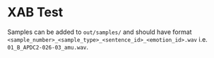 # XAB Test

Samples can be added to `out/samples/` and should have format `<sample_number>_<sample_type>_<sentence_id>_<emotion_id>.wav` i.e. `01_B_APDC2-026-03_amu.wav`.

